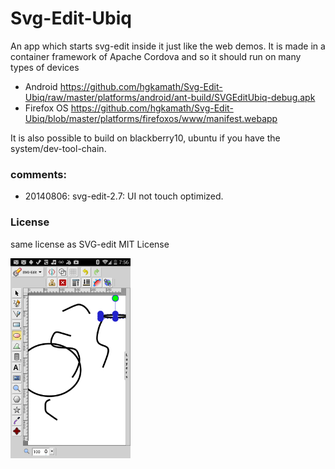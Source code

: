 
# Svg-Edit-Ubiq

An app which starts svg-edit inside it just like the web demos. 
It is made in a container framework of Apache Cordova and so it should run on many types of devices 

* Android https://github.com/hgkamath/Svg-Edit-Ubiq/raw/master/platforms/android/ant-build/SVGEditUbiq-debug.apk
* Firefox OS https://github.com/hgkamath/Svg-Edit-Ubiq/blob/master/platforms/firefoxos/www/manifest.webapp

It is also possible to build on blackberry10, ubuntu if you have the system/dev-tool-chain.

### comments:
* 20140806: svg-edit-2.7: UI not touch optimized.

### License
same license as SVG-edit
MIT License

<img width="192" height="320" src="images/Screenshot_2014-08-04-19-56-43.png" alt="Screenshot"></img>
